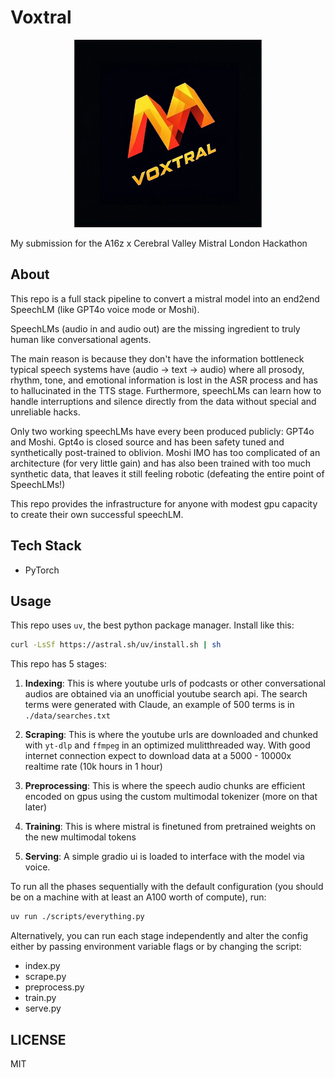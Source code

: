 # Voxtral

<p align="center"><img src="./assets/voxtral.png" alt="Voxtral" width="300"></p>

My submission for the A16z x Cerebral Valley Mistral London Hackathon

## About

This repo is a full stack pipeline to convert a mistral model into an end2end SpeechLM (like GPT4o voice mode or Moshi).

SpeechLMs (audio in and audio out) are the missing ingredient to truly human like conversational agents.

The main reason is because they don't have the information bottleneck typical speech systems have (audio -> text -> audio) where all prosody, rhythm, tone, and emotional information is lost in the ASR process and has to hallucinated in the TTS stage. Furthermore, speechLMs can learn how to handle interruptions and silence directly from the data without special and unreliable hacks.

Only two working speechLMs have every been produced publicly: GPT4o and Moshi. Gpt4o is closed source and has been safety tuned and synthetically post-trained to oblivion. Moshi IMO has too complicated of an architecture (for very little gain) and has also been trained with too much synthetic data, that leaves it still feeling robotic (defeating the entire point of SpeechLMs!)

This repo provides the infrastructure for anyone with modest gpu capacity to create their own successful speechLM.

## Tech Stack

- PyTorch

## Usage

This repo uses `uv`, the best python package manager.
Install like this:

```sh
curl -LsSf https://astral.sh/uv/install.sh | sh
```

This repo has 5 stages:

1. **Indexing**: This is where youtube urls of podcasts or other conversational audios are obtained via an unofficial youtube search api. The search terms were generated with Claude, an example of 500 terms is in `./data/searches.txt`

2. **Scraping**: This is where the youtube urls are downloaded and chunked with `yt-dlp` and `ffmpeg` in an optimized mulitthreaded way. With good internet connection expect to download data at a 5000 - 10000x realtime rate (10k hours in 1 hour)

3. **Preprocessing**: This is where the speech audio chunks are efficient encoded on gpus using the custom multimodal tokenizer (more on that later)

4. **Training**: This is where mistral is finetuned from pretrained weights on the new multimodal tokens

5. **Serving**: A simple gradio ui is loaded to interface with the model via voice.

To run all the phases sequentially with the default configuration (you should be on a machine with at least an A100 worth of compute), run:

```sh
uv run ./scripts/everything.py
```

Alternatively, you can run each stage independently and alter the config either by passing environment variable flags or by changing the script:

- index.py
- scrape.py
- preprocess.py
- train.py
- serve.py

## LICENSE

MIT
